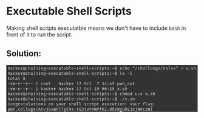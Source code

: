 # Executable Shell Scripts

Making shell scripts execulatble means we don't have to include `bash` in front of it to run the script.


## Solution:

![solution](04_Executable_Shell_Scripts.png)
